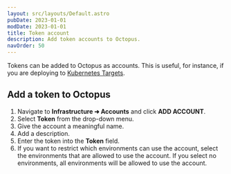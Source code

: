 ```yaml
---
layout: src/layouts/Default.astro
pubDate: 2023-01-01
modDate: 2023-01-01
title: Token account
description: Add token accounts to Octopus.
navOrder: 50
---
```

Tokens can be added to Octopus as accounts. This is useful, for instance, if you are deploying to [Kubernetes Targets](/docs/infrastructure/deployment-targets/kubernetes-target).

## Add a token to Octopus

1. Navigate to **Infrastructure ➜ Accounts** and click **ADD ACCOUNT**.
1. Select **Token** from the drop-down menu.
1. Give the account a meaningful name.
1. Add a description.
1. Enter the token into the **Token** field.
1. If you want to restrict which environments can use the account, select the environments that are allowed to use the account. If you select no environments, all environments will be allowed to use the account.
